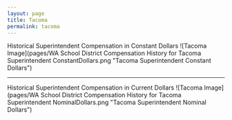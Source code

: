```yaml
---
layout: page
title: Tacoma
permalink: tacoma
---
```



Historical Superintendent Compensation in Constant Dollars
![Tacoma Image](pages/WA School District Compensation History for Tacoma Superintendent ConstantDollars.png "Tacoma Superintendent Constant Dollars")

___

Historical Superintendent Compensation in Current Dollars
![Tacoma Image](pages/WA School District Compensation History for Tacoma Superintendent NominalDollars.png "Tacoma Superintendent Nominal Dollars")